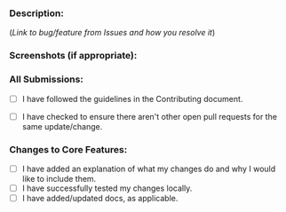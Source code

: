 ### Description:

(*Link to bug/feature from Issues and how you resolve it*)

### Screenshots (if appropriate):

### All Submissions:

* [ ] I have followed the guidelines in the Contributing document.
* [ ] I have checked to ensure there aren't other open pull requests for the same update/change.


### Changes to Core Features:

* [ ] I have added an explanation of what my changes do and why I would like to include them.
* [ ] I have successfully tested my changes locally.
* [ ] I have added/updated docs, as applicable.